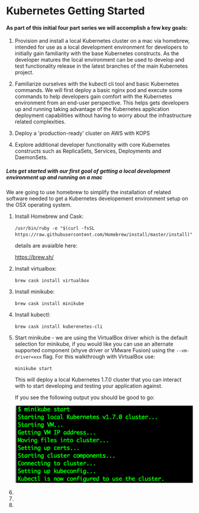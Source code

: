 # Kubernetes Getting Started

#### As part of this initial four part series we will accomplish a few key goals:

1. Provision and install a local Kubernetes cluster on a mac via homebrew, intended for use as a local development environment for developers to initially gain familiarity with the base Kubernetes constructs. As the developer matures the local environment can be used to develop and test functionality release in the latest branches of the main Kubernetes project.

2. Familiarize ourselves with the kubectl cli tool and basic Kubernetes commands. We will first deploy a basic nginx pod and execute some commands to help developers gain comfort with the Kubernetes environment from an end-user perspective. This helps gets developers up and running taking advantage of the Kubernetes application deployment capabilities without having to worry about the infrastructure related complexities.

3. Deploy a 'production-ready' cluster on AWS with KOPS

4. Explore additional developer functionality with core Kubernetes constructs such as ReplicaSets, Services, Deployments and DaemonSets.

##### Lets get started with our first goal of getting a local development environment up and running on a mac

We are going to use homebrew to simplify the installation of related software needed to get a Kubernetes developement environment setup on the OSX operating system.

1. Install Homebrew and Cask:

    ```/usr/bin/ruby -e "$(curl -fsSL https://raw.githubusercontent.com/Homebrew/install/master/install)"```

    details are avaialble here:

    https://brew.sh/

2.  Install virtualbox:

    ```brew cask install virtualbox```

3.  Install minikube:

    ```brew cask install minikube```

4.  Install kubectl:

    ```brew cask install kuberenetes-cli```

5.  Start minikube - we are using the VirtualBox driver which is the default selection for minikube, if you would like you can use an alternate supported component (xhyve driver or VMware Fusion) using the ```--vm-driver=xxx``` flag. For this walkthrough with VirtualBox use:

    ```minikube start```

    This will deploy a local Kubernetes 1.7.0 cluster that you can interact with to start developing and testing your application against.

    If you see the following output you should be good to go:

    ![startMiniKube](images/startMiniKube.png)

6.
7.
8.
